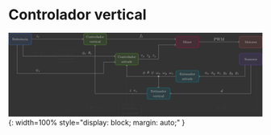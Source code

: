 # Controlador vertical

![Architecture - Vertical Controller](images/architecture_vertical_controller.svg){: width=100% style="display: block; margin: auto;" }
